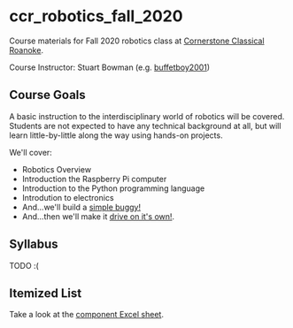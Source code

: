 # ccr_robotics_fall_2020

Course materials for Fall 2020 robotics class at [Cornerstone Classical Roanoke](https://cornerstoneclassicalroanoke.org/).

Course Instructor: Stuart Bowman (e.g. [buffetboy2001](https://github.com/buffetboy2001))

## Course Goals

A basic instruction to the interdisciplinary world of robotics will be covered. Students are not expected to have any technical background at all, but will learn little-by-little along the way using hands-on projects.

We'll cover:
* Robotics Overview
* Introduction the Raspberry Pi computer
* Introduction to the Python programming language
* Introdution to electronics
* And...we'll build a [simple buggy!](https://projects.raspberrypi.org/en/projects/build-a-buggy)
* And...then we'll make it [drive on it's own!](https://projects.raspberrypi.org/en/projects/rpi-python-line-following).

## Syllabus

TODO :(

## Itemized List

Take a look at the [component Excel sheet](./resources/component_sheet.xlsx).